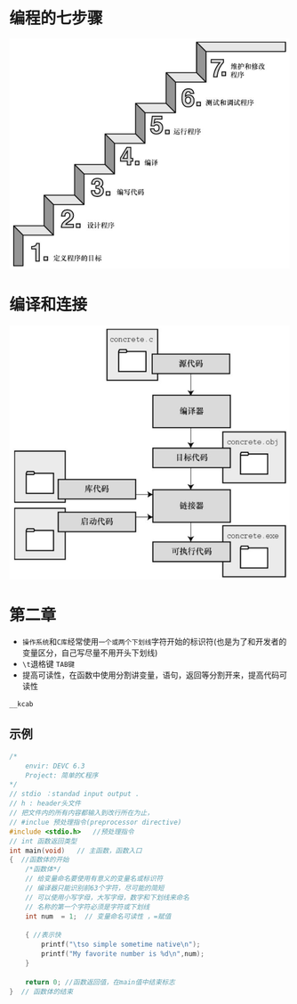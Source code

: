 # 编程的七步骤

![步骤](./assets/image00631-1690756381369-2.jpeg)

# 编译和连接

![编译连接](./assets/image00632.jpeg)

# 第二章

* `操作系统`和``C库``经常使用`一个或两个下划线`字符开始的标识符(也是为了和开发者的变量区分，自己写尽量不用开头下划线)
* `\t`退格键 `TAB键`
* 提高可读性，在函数中使用分割讲变量，语句，返回等分割开来，提高代码可读性

```c
__kcab
```

## 示例

```c
/*
	envir: DEVC 6.3
	Project: 简单的C程序
*/
// stdio ：standad input output . 
// h : header头文件
// 把文件内的所有内容都输入到改行所在为止，
// #inclue 预处理指令(preprocessor directive)
#include <stdio.h>   //预处理指令
// int 函数返回类型
int main(void)   // 主函数，函数入口
{  //函数体的开始
	/*函数体*/
	// 给变量命名要使用有意义的变量名或标识符
	// 编译器只能识别前63个字符，尽可能的简短
	// 可以使用小写字母，大写字母，数字和下划线来命名
	// 名称的第一个字符必须是字符或下划线
	int num  = 1;  // 变量命名可读性 ，=赋值
	
	{ //表示快
		printf("\tso simple sometime native\n");
		printf("My favorite number is %d\n",num);
	}

	return 0; //函数返回值，在main值中结束标志
}  // 函数体的结束
```

